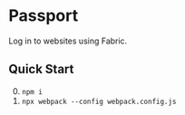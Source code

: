 # Passport
Log in to websites using Fabric.

## Quick Start
0. `npm i`
1. `npx webpack --config webpack.config.js`